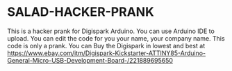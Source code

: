 # SALAD-HACKER-PRANK
This is a hacker prank for Digispark Arduino. You can use Arduino IDE to upload. You can edit the code for you your name, your company name. This code is only a prank. You can Buy the Digispark in lowest and best at https://www.ebay.com/itm/Digispark-Kickstarter-ATTINY85-Arduino-General-Micro-USB-Development-Board-/221889695650 
